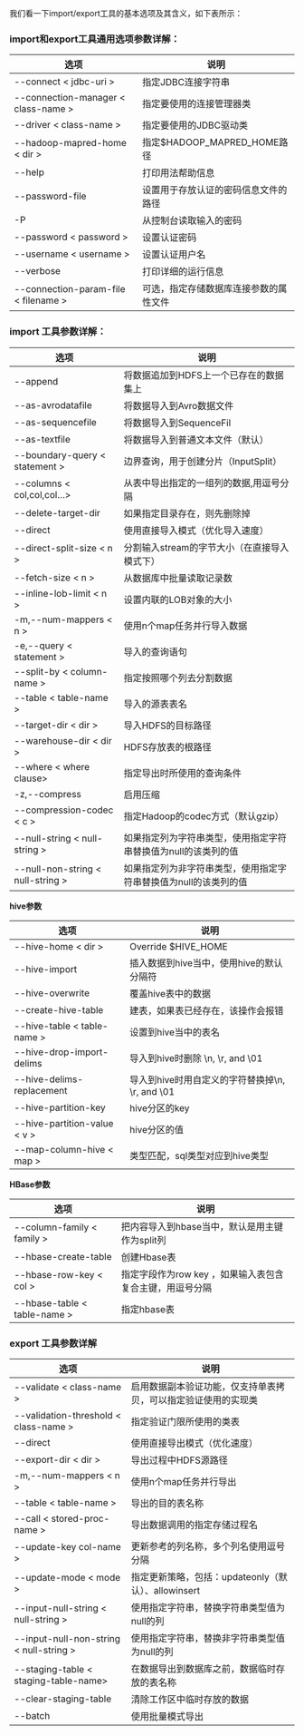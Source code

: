 

我们看一下import/export工具的基本选项及其含义，如下表所示：

### import和export工具通用选项参数详解：

|选项|说明|
|-|-|
|--connect < jdbc-uri >|指定JDBC连接字符串|
|--connection-manager < class-name >|指定要使用的连接管理器类|
|--driver < class-name >|指定要使用的JDBC驱动类|
|--hadoop-mapred-home < dir >|指定$HADOOP_MAPRED_HOME路径|
|--help|打印用法帮助信息|
|--password-file|设置用于存放认证的密码信息文件的路径|
|-P|从控制台读取输入的密码|
|--password < password >|设置认证密码|
|--username < username >|设置认证用户名|
|--verbose|打印详细的运行信息|
|--connection-param-file < filename >|可选，指定存储数据库连接参数的属性文件|

### import 工具参数详解：

|选项|说明|
|-|-|
|--append|将数据追加到HDFS上一个已存在的数据集上|
|--as-avrodatafile|将数据导入到Avro数据文件|
|--as-sequencefile|将数据导入到SequenceFil|
|--as-textfile|将数据导入到普通文本文件（默认）|
|--boundary-query < statement >|边界查询，用于创建分片（InputSplit）|
|--columns < col,col,col…>|从表中导出指定的一组列的数据,用逗号分隔|
|--delete-target-dir|如果指定目录存在，则先删除掉|
|--direct|使用直接导入模式（优化导入速度）|
|--direct-split-size < n >|分割输入stream的字节大小（在直接导入模式下）|
|--fetch-size < n >|从数据库中批量读取记录数|
|--inline-lob-limit < n >|设置内联的LOB对象的大小|
|-m,--num-mappers < n >|使用n个map任务并行导入数据|
|-e,--query < statement >|导入的查询语句|
|--split-by < column-name >|指定按照哪个列去分割数据|
|--table < table-name >|导入的源表表名|
|--target-dir < dir >|导入HDFS的目标路径|
|--warehouse-dir < dir >|HDFS存放表的根路径|
|--where < where clause>|指定导出时所使用的查询条件|
|-z,--compress|启用压缩|
|--compression-codec < c >|指定Hadoop的codec方式（默认gzip）|
|--null-string < null-string >|如果指定列为字符串类型，使用指定字符串替换值为null的该类列的值|
|--null-non-string < null-string >|如果指定列为非字符串类型，使用指定字符串替换值为null的该类列的值|


**hive参数**

|选项|说明|
|-|-|
|--hive-home < dir >|Override $HIVE_HOME|
|--hive-import|插入数据到hive当中，使用hive的默认分隔符|
|--hive-overwrite|覆盖hive表中的数据|
|--create-hive-table|建表，如果表已经存在，该操作会报错|
|--hive-table < table-name >|设置到hive当中的表名|
|--hive-drop-import-delims|导入到hive时删除 \n, \r, and \01|
|--hive-delims-replacement|导入到hive时用自定义的字符替换掉\n, \r, and \01|
|--hive-partition-key|hive分区的key|
|--hive-partition-value < v >|hive分区的值|
|--map-column-hive < map >|类型匹配，sql类型对应到hive类型|

**HBase参数**

|选项|说明|
|-|-|
|--column-family < family >|把内容导入到hbase当中，默认是用主键作为split列|
|--hbase-create-table|创建Hbase表|
|--hbase-row-key < col >|指定字段作为row key ，如果输入表包含复合主键，用逗号分隔|
|--hbase-table < table-name >|指定hbase表|


### export 工具参数详解

|选项|说明|
|-|-|
|--validate < class-name >|启用数据副本验证功能，仅支持单表拷贝，可以指定验证使用的实现类|
|--validation-threshold < class-name >|指定验证门限所使用的类表|
|--direct|使用直接导出模式（优化速度）|
|--export-dir < dir >|导出过程中HDFS源路径|
|-m,--num-mappers < n >|使用n个map任务并行导出|
|--table < table-name >|导出的目的表名称|
|--call < stored-proc-name >|导出数据调用的指定存储过程名|
|--update-key col-name >|更新参考的列名称，多个列名使用逗号分隔|
|--update-mode < mode >|指定更新策略，包括：updateonly（默认）、allowinsert|
|--input-null-string < null-string >|使用指定字符串，替换字符串类型值为null的列|
|--input-null-non-string < null-string >|使用指定字符串，替换非字符串类型值为null的列|
|--staging-table < staging-table-name>|在数据导出到数据库之前，数据临时存放的表名称|
|--clear-staging-table|清除工作区中临时存放的数据|
|--batch|使用批量模式导出|